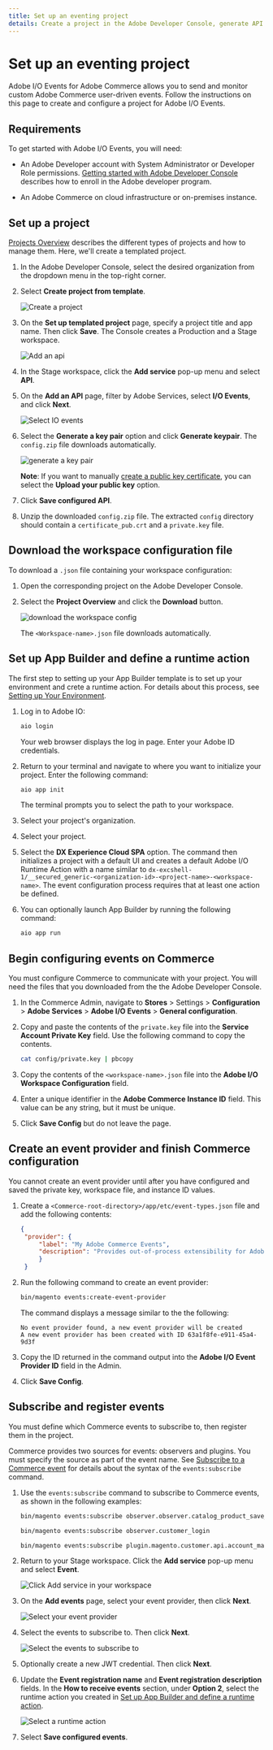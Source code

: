 ```yaml
---
title: Set up an eventing project
details: Create a project in the Adobe Developer Console, generate API credentials, and download the workspace configuration.
---
```


# Set up an eventing project

Adobe I/O Events for Adobe Commerce allows you to send and monitor custom Adobe Commerce user-driven events. Follow the instructions on this page to create and configure a project for Adobe I/O Events.

## Requirements

To get started with Adobe I/O Events, you will need:

*  An Adobe Developer account with System Administrator or Developer Role permissions. [Getting started with Adobe Developer Console](https://developer.adobe.com/developer-console/docs/guides/getting-started/) describes how to enroll in the Adobe developer program.

*  An Adobe Commerce on cloud infrastructure or on-premises instance.

## Set up a project

[Projects Overview](https://developer.adobe.com/developer-console/docs/guides/projects/) describes the different types of projects and how to manage them. Here, we'll create a templated project.

1. In the Adobe Developer Console, select the desired organization from the dropdown menu in the top-right corner.

1. Select **Create project from template**.

   ![Create a project](../_images/create-project.png)

1. On the **Set up templated project** page, specify a project title and app name. Then click **Save**. The Console creates a Production and a Stage workspace.

   ![Add an api](../_images/set-up-templated-project.png)

1. In the Stage workspace, click the **Add service** pop-up menu and select **API**.

1. On the **Add an API** page, filter by Adobe Services, select **I/O Events**, and click **Next**.

   ![Select IO events](../_images/adobe-io-events.png)

1. Select the **Generate a key pair** option and click **Generate keypair**. The `config.zip` file downloads automatically.

   ![generate a key pair](../_images/generate-key-pair.png)

   **Note**: If you want to manually [create a public key certificate](https://developer.adobe.com/developer-console/docs/guides/authentication/JWT/JWTCertificate/), you can select the **Upload your public key** option.

1. Click **Save configured API**.

1. Unzip the downloaded `config.zip` file. The extracted `config` directory should contain a `certificate_pub.crt` and a `private.key` file.

## Download the workspace configuration file

To download a `.json` file containing your workspace configuration:

1. Open the corresponding project on the Adobe Developer Console.

1. Select the **Project Overview** and click the **Download** button.

   ![download the workspace config](../_images/download-workspace-config.png)

   The `<Workspace-name>.json` file downloads automatically.

## Set up App Builder and define a runtime action

The first step to setting up your App Builder template is to set up your environment and crete a runtime action. For details about this process, see [Setting up Your Environment](https://developer.adobe.com/runtime/docs/guides/getting-started/setup/).

1. Log in to Adobe IO:

   ```bash
   aio login
   ```

   Your web browser displays the log in page. Enter your Adobe ID credentials.

1. Return to your terminal and navigate to where you want to initialize your project. Enter the following command:

   ```bash
   aio app init
   ```

   The terminal prompts you to select the path to your workspace.

1. Select your project's organization.

1. Select your project.

1. Select the  **DX Experience Cloud SPA** option. The command then initializes a project with a default UI and creates a default Adobe I/O Runtime Action with a name similar to `dx-excshell-1/__secured_generic-<organization-id>-<project-name>-<workspace-name>`. The event configuration process requires that at least one action be defined.

1. You can optionally launch App Builder by running the following command:

   ```bash
   aio app run
   ```

## Begin configuring events on Commerce

You must configure Commerce to communicate with your project. You will need the files that you downloaded from the the Adobe Developer Console.

1. In the Commerce Admin, navigate to **Stores** > Settings > **Configuration** > **Adobe Services** > **Adobe I/O Events** > **General configuration**.

1. Copy and paste the contents of the `private.key` file into the **Service Account Private Key** field. Use the following command to copy the contents.

   ```bash
   cat config/private.key | pbcopy
   ```

1. Copy the contents of the `<workspace-name>.json` file into the **Adobe I/O Workspace Configuration** field.

1. Enter a unique identifier in the **Adobe Commerce Instance ID** field. This value can be any string, but it must be unique.

1. Click **Save Config** but do not leave the page.

## Create an event provider and finish Commerce configuration

You cannot create an event provider until after you have configured and saved the private key, workspace file, and instance ID values.

1. Create a `<Commerce-root-directory>/app/etc/event-types.json` file and add the following contents:

   ```json
   {
    "provider": {
        "label": "My Adobe Commerce Events",
        "description": "Provides out-of-process extensibility for Adobe Commerce"
        }
    }

1. Run the following command to create an event provider:

   ```bash
   bin/magento events:create-event-provider
   ```

   The command displays a message similar to the the following:

   ```terminal
   No event provider found, a new event provider will be created
   A new event provider has been created with ID 63a1f8fe-e911-45a4-9d3f
   ```

1. Copy the ID returned in the command output into the **Adobe I/O Event Provider ID** field in the Admin.

1. Click **Save Config**.

## Subscribe and register events

You must define which Commerce events to subscribe to, then register them in the project.

Commerce provides two sources for events: observers and plugins. You must specify the source as part of the event name. See [Subscribe to a Commerce event](./commands.md#subscribe-to-a-commerce-event) for details about the syntax of the `events:subscribe` command.

1. Use the `events:subscribe` command to subscribe to Commerce events, as shown in the following examples:

   ```bash
   bin/magento events:subscribe observer.observer.catalog_product_save_after
   ```

   ```bash
   bin/magento events:subscribe observer.customer_login
   ```

   ```bash
   bin/magento events:subscribe plugin.magento.customer.api.account_management.create_account
   ```

1. Return to your Stage workspace. Click the **Add service** pop-up menu and select **Event**.

   ![Click Add service in your workspace](../_images/add-event.png)

1. On the **Add events** page, select your event provider, then click **Next**.

   ![Select your event provider](../_images/download-workspace-config.png)

1. Select the events to subscribe to. Then click **Next**.

   ![Select the events to subscribe to](../_images/download-workspace-config.png)

1. Optionally create a new JWT credential. Then click **Next**.

1. Update the **Event registration name** and **Event registration description** fields. In the **How to receive events** section, under **Option 2**, select the runtime action you created in [Set up App Builder and define a runtime action](#set-up-app-builder-and-define-a-runtime-action).

   ![Select a runtime action](../_images/select-runtime-action.png)

1. Select **Save configured events**.
